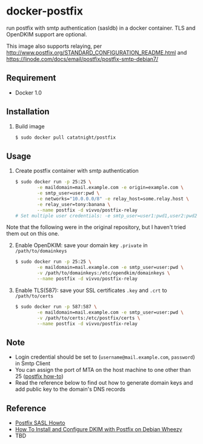 docker-postfix
==============

run postfix with smtp authentication (sasldb) in a docker container.
TLS and OpenDKIM support are optional.

This image also supports relaying, per
http://www.postfix.org/STANDARD_CONFIGURATION_README.html and
https://linode.com/docs/email/postfix/postfix-smtp-debian7/

## Requirement
+ Docker 1.0

## Installation
1. Build image

	```bash
	$ sudo docker pull catatnight/postfix
	```

## Usage
1. Create postfix container with smtp authentication

	```bash
	$ sudo docker run -p 25:25 \
			-e maildomain=mail.example.com -e origin=example.com \
			-e smtp_user=user:pwd \
			-e networks="10.0.0.0/8" -e relay_host=some.relay.host \
			-e relay_user=tony:banana \
			--name postfix -d vivvo/postfix-relay
	# Set multiple user credentials: -e smtp_user=user1:pwd1,user2:pwd2,...,userN:pwdN
	```

Note that the following were in the original repository, but I haven't tried them out on this one.

2. Enable OpenDKIM: save your domain key ```.private``` in ```/path/to/domainkeys```

	```bash
	$ sudo docker run -p 25:25 \
			-e maildomain=mail.example.com -e smtp_user=user:pwd \
			-v /path/to/domainkeys:/etc/opendkim/domainkeys \
			--name postfix -d vivvo/postfix-relay
	```
3. Enable TLS(587): save your SSL certificates ```.key``` and ```.crt``` to  ```/path/to/certs```

	```bash
	$ sudo docker run -p 587:587 \
			-e maildomain=mail.example.com -e smtp_user=user:pwd \
			-v /path/to/certs:/etc/postfix/certs \
			--name postfix -d vivvo/postfix-relay
	```

## Note
+ Login credential should be set to (`username@mail.example.com`, `password`) in Smtp Client
+ You can assign the port of MTA on the host machine to one other than 25 ([postfix how-to](http://www.postfix.org/MULTI_INSTANCE_README.html))
+ Read the reference below to find out how to generate domain keys and add public key to the domain's DNS records

## Reference
+ [Postfix SASL Howto](http://www.postfix.org/SASL_README.html)
+ [How To Install and Configure DKIM with Postfix on Debian Wheezy](https://www.digitalocean.com/community/articles/how-to-install-and-configure-dkim-with-postfix-on-debian-wheezy)
+ TBD
